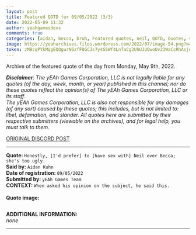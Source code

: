 ```yaml
---
layout: post
title: Featured QOTD for 09/05/2022 (3/3)
date: 2022-05-09 11:32
author: yeahgamesdevs
comments: true
categories: [aidan, becca, bruh, Featured quotes, neil, QOTD, Quotes, sex, sexual relationships]
image: https://yeaharchives.files.wordpress.com/2022/07/image-54.png?w=508
token: zMBsqPYkMqgEQQgurNGzfF0GCJs7y4SSWf4LnTaCg2UhUJUQwoUv23WaCcRhAsjes3EIdR3QqSjIrdY2FiObuM0WqmEBzFJbFs3cJmPk7yGn6LW6fGuTa4f1eHs8ZEM1WIwki3vJGg8z
---
```

<!-- wp:paragraph -->
<p>Archive of the featured quote of the day from Monday, May 9th, 2022. </p>
<!-- /wp:paragraph -->

<!-- wp:paragraph -->
<p><em><strong>Disclaimer</strong>: The yEAh Games Corporation, LLC is not legally liable for any quotes (of the day, week, month, or year) published in this channel; nor do these quotes reflect the opinion(s) of The yEAh Games Corporation, LLC or its staff</em>.<br><em>The yEAh Games Corporation, LLC is also not responsible for any damages (of any sort) caused by these quotes; this includes, but is not limited to: libel, defamation, and slander. All quotes here are submitted by their respective submitters (viewable on the archives), and for legal help, you must talk to them.</em><br><a href="https://cdn.discordapp.com/attachments/958100064079839303/964566123628609628/unknown.png"></a></p>
<!-- /wp:paragraph -->

<!-- wp:buttons {"layout":{"type":"flex","justifyContent":"left"}} -->
<div class="wp-block-buttons"><!-- wp:button {"textColor":"vivid-cyan-blue","align":"center","style":{"border":{"radius":"18px"}},"className":"is-style-fill"} -->
<div class="wp-block-button aligncenter is-style-fill"><a class="wp-block-button__link has-vivid-cyan-blue-color has-text-color wp-element-button" href="https://discord.com/channels/887052880782176266/958100064079839303/973370989691957278" style="border-radius:18px;">ORIGINAL DISCORD POST</a></div>
<!-- /wp:button --></div>
<!-- /wp:buttons -->

<!-- wp:separator {"align":"center","className":"is-style-wide"} -->
<hr class="wp-block-separator aligncenter has-alpha-channel-opacity is-style-wide" />
<!-- /wp:separator -->

<!-- wp:paragraph -->
<p><strong>Quote: </strong><code>Honestly, [I'd prefer] to [have sex with] Neil over Becca; she's too ugly.</code><br><strong>Said by: </strong><code>Aidan Kuhn</code><br><strong>Date of registration: </strong><code>09/05/2022</code> <br><strong>Submitted by: </strong><code>yEAh Games Team</code><br><strong>CONTEXT: </strong><code>When asked his opinion on the subject, he said this.<br></code><br><strong>Quote image:</strong></p>
<!-- /wp:paragraph -->

<!-- wp:image {"id":912,"sizeSlug":"large","linkDestination":"none"} -->
<figure class="wp-block-image size-large"><img src="https://yeaharchives.files.wordpress.com/2022/07/image-54.png?w=508" alt="" class="wp-image-912" /></figure>
<!-- /wp:image -->

<!-- wp:paragraph -->
<p><strong>ADDITIONAL INFORMATION:</strong><br><em>none</em></p>
<!-- /wp:paragraph -->

<!-- wp:separator {"className":"is-style-wide"} -->
<hr class="wp-block-separator has-alpha-channel-opacity is-style-wide" />
<!-- /wp:separator -->
